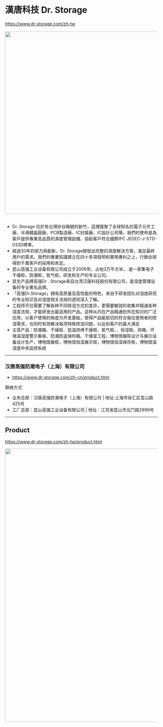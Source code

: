 # 漢唐科技 Dr. Storage

https://www.dr-storage.com/zh-tw
<br/><br/>
<img src="https://github.com/user-attachments/assets/b9fcba3a-fe37-46ab-bc93-6e99521feb5a" width=600>
<br/><br/>
* Dr. Storage 位於有台灣矽谷稱號的新竹，這裡匯聚了全球知名的電子元件工廠、半導體晶圓廠、PCB製造廠、IC封裝廠、IC設計公司等。我們的使命是為客戶提供專業高品質的濕度管理設備，協助客戶符合國際IPC JEDEC-J-STD-033D標準。
* 經過30年的努力與創新，Dr. Storage開發出完整的濕度解決方案，滿足最終用戶的需求。我們的專業知識建立在四十多項發明和實用專利之上，行銷全球得到千萬客戶的採用和肯定。
* 昆山高强工业设备有限公司成立于2006年，占地3万平方米， 是一家集电子干燥柜，防潮柜，氮气柜，研发和生产的专业公司。
* 其生产品牌高强Dr . Storage来自台湾汉唐科技股份有限公司，是湿度管理设备的专业著名品牌。
* 「高强Dr.Storage」拥有高质量及高性能的特色，来自于研发团队对湿度研究的专业知识及对湿度相关法规的透彻深入了解。
* 工程师不仅需要了解各种不同除湿方式的差异，更需要敏锐的收集并精通各种湿度法规，才能研发出最适用的产品。这种从内在产品精通到外在知识的广泛应用，以客户使用的角度为开发基础，使得产品能贴切的符合每位使用者的控湿需求，也同时有效解决每项特殊控湿问题，以达到客户的最大满足
* 主营产品：防潮箱、干燥柜、低温烘烤干燥柜、氮气柜、、恒湿柜、烘箱、环境温湿度警示看板、防潮防盗保险箱、干燥室工程，博物馆展陈设计与展示设备设计生产，博物馆展柜，博物馆恒湿展示柜，博物馆恒湿保存柜，博物馆温湿度中央监控系统

---
###  汉唐高强防潮电子（上海）有限公司
* https://www.dr-storage.com/zh-cn/product.html
  
聯絡方式 
* 业务总部：汉唐高强防潮电子（上海）有限公司 | 地址:上海市徐汇区宜山路425号
* 工厂总部：昆山高强工业设备有限公司 | 地址：江苏省昆山市北门路2898号
 
  
---
## Product
https://www.dr-storage.com/zh-tw/product.html

<img src="https://github.com/user-attachments/assets/452a8237-212f-4971-80cc-d40326198569" width=900>
